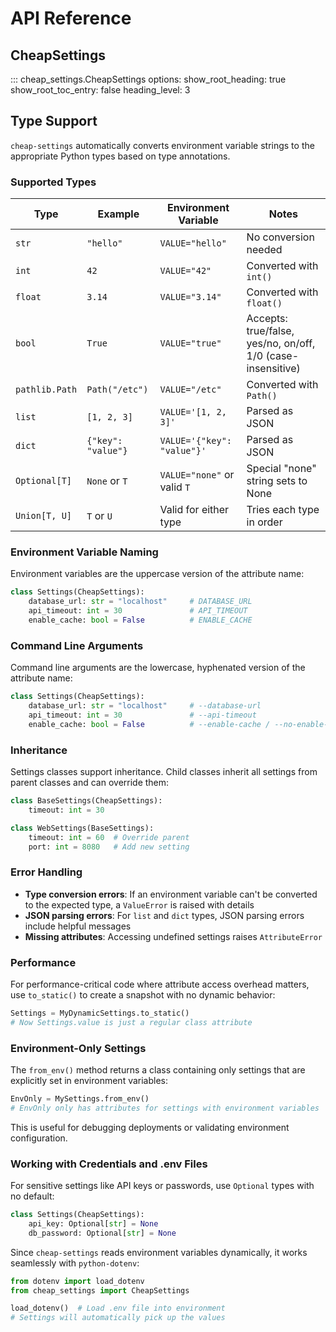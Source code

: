 # API Reference

## CheapSettings

::: cheap_settings.CheapSettings
    options:
      show_root_heading: true
      show_root_toc_entry: false
      heading_level: 3

## Type Support

`cheap-settings` automatically converts environment variable strings to the appropriate Python types based on type annotations.

### Supported Types

| Type | Example | Environment Variable | Notes |
|------|---------|---------------------|-------|
| `str` | `"hello"` | `VALUE="hello"` | No conversion needed |
| `int` | `42` | `VALUE="42"` | Converted with `int()` |
| `float` | `3.14` | `VALUE="3.14"` | Converted with `float()` |
| `bool` | `True` | `VALUE="true"` | Accepts: true/false, yes/no, on/off, 1/0 (case-insensitive) |
| `pathlib.Path` | `Path("/etc")` | `VALUE="/etc"` | Converted with `Path()` |
| `list` | `[1, 2, 3]` | `VALUE='[1, 2, 3]'` | Parsed as JSON |
| `dict` | `{"key": "value"}` | `VALUE='{"key": "value"}'` | Parsed as JSON |
| `Optional[T]` | `None` or `T` | `VALUE="none"` or valid `T` | Special "none" string sets to None |
| `Union[T, U]` | `T` or `U` | Valid for either type | Tries each type in order |

### Environment Variable Naming

Environment variables are the uppercase version of the attribute name:

```python
class Settings(CheapSettings):
    database_url: str = "localhost"     # DATABASE_URL
    api_timeout: int = 30               # API_TIMEOUT
    enable_cache: bool = False          # ENABLE_CACHE
```

### Command Line Arguments

Command line arguments are the lowercase, hyphenated version of the attribute name:

```python
class Settings(CheapSettings):
    database_url: str = "localhost"     # --database-url
    api_timeout: int = 30               # --api-timeout
    enable_cache: bool = False          # --enable-cache / --no-enable-cache
```

### Inheritance

Settings classes support inheritance. Child classes inherit all settings from parent classes and can override them:

```python
class BaseSettings(CheapSettings):
    timeout: int = 30

class WebSettings(BaseSettings):
    timeout: int = 60  # Override parent
    port: int = 8080   # Add new setting
```

### Error Handling

- **Type conversion errors**: If an environment variable can't be converted to the expected type, a `ValueError` is raised with details
- **JSON parsing errors**: For `list` and `dict` types, JSON parsing errors include helpful messages
- **Missing attributes**: Accessing undefined settings raises `AttributeError`

### Performance

For performance-critical code where attribute access overhead matters, use `to_static()` to create a snapshot with no dynamic behavior:

```python
Settings = MyDynamicSettings.to_static()
# Now Settings.value is just a regular class attribute
```

### Environment-Only Settings

The `from_env()` method returns a class containing only settings that are explicitly set in environment variables:

```python
EnvOnly = MySettings.from_env()
# EnvOnly only has attributes for settings with environment variables
```

This is useful for debugging deployments or validating environment configuration.

### Working with Credentials and .env Files

For sensitive settings like API keys or passwords, use `Optional` types with no default:

```python
class Settings(CheapSettings):
    api_key: Optional[str] = None
    db_password: Optional[str] = None
```

Since `cheap-settings` reads environment variables dynamically, it works seamlessly with `python-dotenv`:

```python
from dotenv import load_dotenv
from cheap_settings import CheapSettings

load_dotenv()  # Load .env file into environment
# Settings will automatically pick up the values
```
